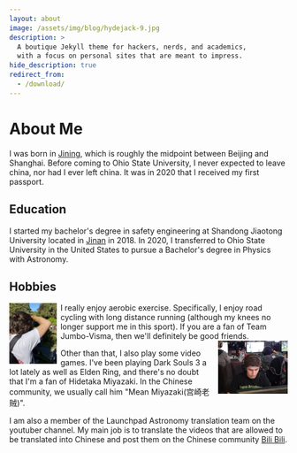 ```yaml
---
layout: about
image: /assets/img/blog/hydejack-9.jpg
description: >
  A boutique Jekyll theme for hackers, nerds, and academics,
  with a focus on personal sites that are meant to impress.
hide_description: true
redirect_from:
  - /download/
---
```


# About Me

<!--author-->

I was born in [Jining](https://en.wikipedia.org/wiki/Jining), which is roughly the midpoint between Beijing and Shanghai. Before coming to Ohio State University, I never expected to leave china, nor had I ever left china. It was in 2020 that I received my first passport.

## Education
I started my bachelor's degree in safety engineering at Shandong Jiaotong University located in [Jinan]() in 2018. In 2020, I transferred to Ohio State University in the United States to pursue a Bachelor's degree in Physics with Astronomy.

## Hobbies

<img style="float: left; padding-right: 7px;" src="/assets/img/aiden_camera.jpeg" width = "17%" height="auto"/>
I really enjoy aerobic exercise. Specifically, I enjoy road cycling with long distance running (although my knees no longer support me in this sport). If you are a fan of Team Jumbo-Visma, then we'll definitely be good friends.

<img style="float: right; padding-left: 7px;" src="/assets/img/aiden_mwl.jpeg" width = "25%" height="auto"/>

Other than that, I also play some video games. I've been playing Dark Souls 3 a lot lately as well as Elden Ring, and there's no doubt that I'm a fan of Hidetaka Miyazaki. In the Chinese community, we usually call him "Mean Miyazaki(宫崎老贼)".

I am also a member of the Launchpad Astronomy translation team on the youtuber channel. My main job is to translate the videos that are allowed to be translated into Chinese and post them on the Chinese community [Bili Bili](https://space.bilibili.com/1679558358?spm_id_from=333.337.0.0).


[photography]: photography
